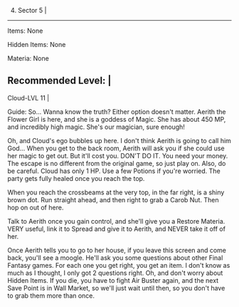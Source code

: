 4) Sector 5 |
-------------
Items: None

Hidden Items: None

Materia: None

Recommended Level: |
--------------------
Cloud-LVL 11 |

Guide: So... Wanna know the truth? Either option doesn't matter. Aerith the
Flower Girl is here, and she is a goddess of Magic. She has about 450 MP, and
incredibly high magic. She's our magician, sure enough!

Oh, and Cloud's ego bubbles up here. I don't think Aerith is going to call him
God... When you get to the back room, Aerith will ask you if she could use her
magic to get out. But it'll cost you. DON'T DO IT. You need your money. The
escape is no different from the original game, so just play on. Also, do be
careful. Cloud has only 1 HP. Use a few Potions if you're worried. The party
gets fully healed once you reach the top.

When you reach the crossbeams at the very top, in the far right, is a shiny
brown dot. Run straight ahead, and then right to grab a Carob Nut. Then hop
on out of here.

Talk to Aerith once you gain control, and she'll give you a Restore Materia.
VERY useful, link it to Spread and give it to Aerith, and NEVER take it off
of her.

Once Aerith tells you to go to her house, if you leave this screen and come
back, you'll see a moogle. He'll ask you some questions about other Final
Fantasy games. For each one you get right, you get an item. I don't know as
much as I thought, I only got 2 questions right. Oh, and don't worry about
Hidden Items. If you die, you have to fight Air Buster again, and the next
Save Point is in Wall Market, so we'll just wait until then, so you don't have
to grab them more than once.
